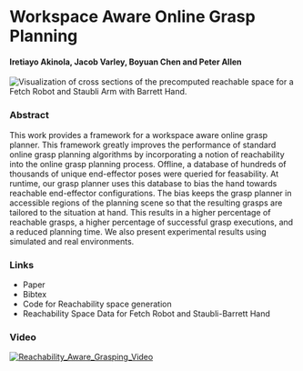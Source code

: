 
# Workspace Aware Online Grasp Planning

#### Iretiayo Akinola, Jacob Varley, Boyuan Chen  and Peter Allen


![Visualization of cross sections of the precomputed reachable space for a Fetch Robot and Staubli Arm with Barrett Hand.](./images/hri.png)


### Abstract
This work provides a framework for a workspace aware online grasp planner. This framework greatly improves the performance of standard online grasp planning algorithms by incorporating a notion of reachability into the online grasp planning process.  Offline, a database of hundreds of thousands of unique end-effector poses were queried for feasability.  At runtime, our grasp planner uses this database to bias the hand towards reachable end-effector configurations. The bias keeps the grasp planner in accessible regions of the planning scene so that the resulting grasps are tailored to the situation at hand. This results in a higher percentage of reachable grasps, a higher percentage of successful grasp executions, and a reduced planning time. We also present experimental results using simulated and real environments.


### Links

- Paper
- Bibtex
- Code for Reachability space generation
- Reachability Space Data for Fetch Robot and Staubli-Barrett Hand


### Video

[![Reachability_Aware_Grasping_Video](https://img.youtube.com/vi/KD06fDdbjFA/0.jpg)](https://youtu.be/KD06fDdbjFA)